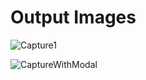 # Output Images

![Capture1](https://github.com/Ankitkm95/drag-drop/assets/112859124/14c4ecd5-1e76-431b-b73f-c5c2bb320a84)


![CaptureWithModal](https://github.com/Ankitkm95/drag-drop/assets/112859124/84acc559-06fa-4f00-983c-fe128615799e)
